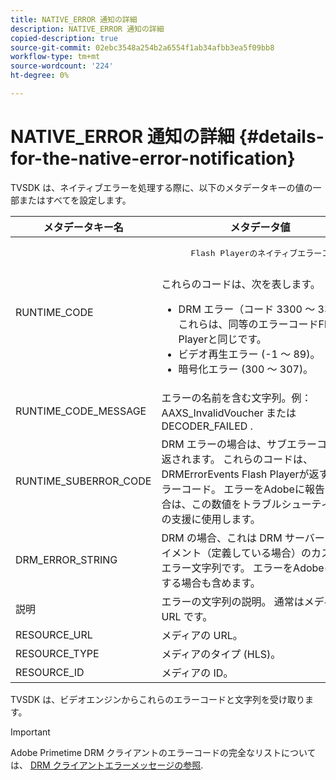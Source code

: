 ```yaml
---
title: NATIVE_ERROR 通知の詳細
description: NATIVE_ERROR 通知の詳細
copied-description: true
source-git-commit: 02ebc3548a254b2a6554f1ab34afbb3ea5f09bb8
workflow-type: tm+mt
source-wordcount: '224'
ht-degree: 0%

---
```


# NATIVE_ERROR 通知の詳細 {#details-for-the-native-error-notification}

TVSDK は、ネイティブエラーを処理する際に、以下のメタデータキーの値の一部またはすべてを設定します。

<table id="table_86A21619515B435DBB65DC4DFBB64B29"> 
 <thead> 
  <tr> 
   <th colname="col1" class="entry"> メタデータキー名 </th> 
   <th colname="col2" class="entry"> メタデータ値 </th> 
  </tr> 
 </thead>
 <tbody> 
  <tr> 
   <td colname="col1"> <span class="codeph"> RUNTIME_CODE </span> </td> 
   <td colname="col2"> 
    <pre>
      Flash Playerのネイティブエラーコード。 
    </pre> これらのコードは、次を表します。 
    <ul id="ul_330C626DE27B45A09E8851CC24768A07"> 
     <li id="li_0845A9BBB55545BDB49BD4F4802C0E54">DRM エラー（コード 3300 ～ 3367）。 これらは、同等のエラーコードFlash Playerと同じです。 </li> 
     <li id="li_98A571480C154CF0AE1DC101FF0834C4">ビデオ再生エラー (-1 ～ 89)。 </li> 
     <li id="li_D7C19955DEF94DA88B822C8C57D6D2F4">暗号化エラー (300 ～ 307)。 </li> 
    </ul> </td> 
  </tr> 
  <tr> 
   <td colname="col1"> <span class="codeph"> RUNTIME_CODE_MESSAGE </span> </td> 
   <td colname="col2"> エラーの名前を含む文字列。例： <span class="codeph"> AAXS_InvalidVoucher </span> または <span class="codeph"> DECODER_FAILED </span>. </td> 
  </tr> 
  <tr> 
   <td colname="col1"> <span class="codeph"> RUNTIME_SUBERROR_CODE </span> </td> 
   <td colname="col2"> DRM エラーの場合は、サブエラーコードも返されます。 これらのコードは、 <span class="codeph"> DRMErrorEvents </span> Flash Playerが返すサブエラーコード。 エラーをAdobeに報告する場合は、この数値をトラブルシューティングの支援に使用します。 </td> 
  </tr> 
  <tr> 
   <td colname="col1"> <span class="codeph"> DRM_ERROR_STRING </span> </td> 
   <td colname="col2"> DRM の場合、これは DRM サーバーデプロイメント（定義している場合）のカスタムエラー文字列です。 エラーをAdobeに報告する場合も含めます。 </td> 
  </tr> 
  <tr> 
   <td colname="col1"> <span class="codeph"> 説明 </span> </td> 
   <td colname="col2"> エラーの文字列の説明。 通常はメディアの URL です。 </td> 
  </tr> 
  <tr> 
   <td colname="col1"> <span class="codeph"> RESOURCE_URL </span> </td> 
   <td colname="col2"> メディアの URL。 </td> 
  </tr> 
  <tr> 
   <td colname="col1"> <span class="codeph"> RESOURCE_TYPE </span> </td> 
   <td colname="col2"> メディアのタイプ (HLS)。 </td> 
  </tr> 
  <tr> 
   <td colname="col1"> <span class="codeph"> RESOURCE_ID </span> </td> 
   <td colname="col2"> メディアの ID。 </td> 
  </tr> 
 </tbody> 
</table>

TVSDK は、ビデオエンジンからこれらのエラーコードと文字列を受け取ります。

>[!IMPORTANT]
>
>Adobe Primetime DRM クライアントのエラーコードの完全なリストについては、 [DRM クライアントエラーメッセージの参照](https://helpx.adobe.com/content/dam/help/en/primetime/drm/drm_client_error_message_reference.pdf).
